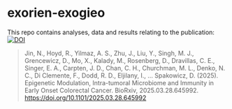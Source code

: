 # exorien-exogieo
This repo contains analyses, data and results relating to the publication:
[![DOI](https://zenodo.org/badge/1044976638.svg)](https://doi.org/10.5281/zenodo.16951170)

> Jin, N., Hoyd, R., Yilmaz, A. S., Zhu, J., Liu, Y., Singh, M. J., Grencewicz, D., Mo, X., Kalady, M., Rosenberg, D., Dravillas, C. E., Singer, E. A., Carpten, J. D., Chan, C. H., Churchman, M. L., Denko, N. C., Di Clemente, F., Dodd, R. D., Eljilany, I., … Spakowicz, D. (2025). Epigenetic Modulation, Intra-tumoral Microbiome and Immunity in Early Onset Colorectal Cancer. BioRxiv, 2025.03.28.645992. https://doi.org/10.1101/2025.03.28.645992
